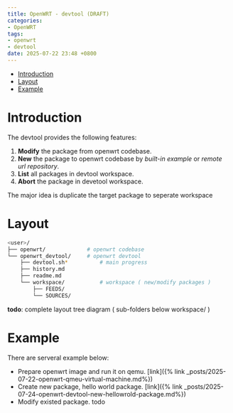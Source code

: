 ```yaml
---
title: OpenWRT - devtool (DRAFT)
categories:
- OpenWRT
tags:
- openwrt
- devtool
date: 2025-07-22 23:48 +0800
---
```


- [Introduction](#introduction)
- [Layout](#layout)
- [Example](#example)

# Introduction

The devtool provides the following features:
1. **Modify** the package from openwrt codebase.
2. **New** the package to openwrt codebase by *built-in example* or *remote url repository*.
3. **List** all packages in devtool workspace.
4. **Abort** the package in devetool workspace.

The major idea is duplicate the target package to seperate workspace 

# Layout 

```bash
<user>/
├── openwrt/             # openwrt codebase
└── openwrt_devtool/     # openwrt devtool 
	├── devtool.sh*          # main progress
	├── history.md
	├── readme.md
	└── workspace/	         # workspace ( new/modify packages )
		├── FEEDS/
		└── SOURCES/
```

**todo**: complete layout tree diagram ( sub-folders below workspace/ )


# Example

There are serveral example below:
- Prepare openwrt image and run it on qemu. [link]({% link _posts/2025-07-22-openwrt-qmeu-virtual-machine.md%})
- Create new package, hello world package.  [link]({% link _posts/2025-07-24-openwrt-devtool-new-hellowrold-package.md%})
- Modify existed package. todo


